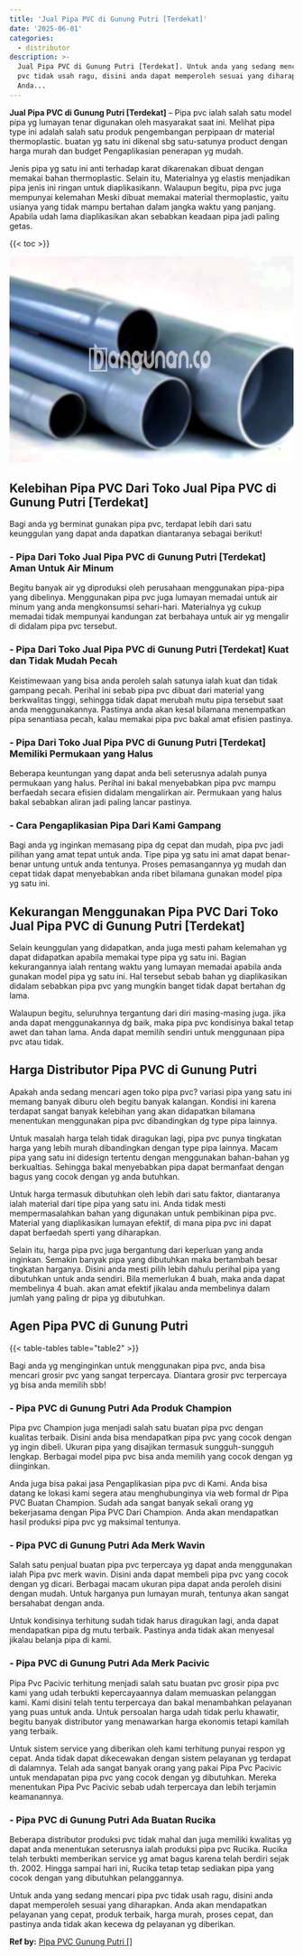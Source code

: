 ```yaml
---
title: 'Jual Pipa PVC di Gunung Putri [Terdekat]'
date: '2025-06-01'
categories:
  - distributor
description: >-
  Jual Pipa PVC di Gunung Putri [Terdekat]. Untuk anda yang sedang mencari pipa
  pvc tidak usah ragu, disini anda dapat memperoleh sesuai yang diharapkan.
  Anda...
---
```


**Jual Pipa PVC di Gunung Putri \[Terdekat\]** – Pipa pvc ialah salah satu model pipa yg lumayan tenar digunakan oleh masyarakat saat ini. Melihat pipa type ini adalah salah satu produk pengembangan perpipaan dr material thermoplastic. buatan yg satu ini dikenal sbg satu-satunya product dengan harga murah dan budget Pengaplikasian penerapan yg mudah.

Jenis pipa yg satu ini anti terhadap karat dikarenakan dibuat dengan memakai bahan thermoplastic. Selain itu, Materialnya yg elastis menjadikan pipa jenis ini ringan untuk diaplikasikann. Walaupun begitu, pipa pvc juga mempunyai kelemahan Meski dibuat memakai material thermoplastic, yaitu usianya yang tidak mampu bertahan dalam jangka waktu yang panjang. Apabila udah lama diaplikasikan akan sebabkan keadaan pipa jadi paling getas.

{{< toc >}}

![Jual Pipa PVC di Gunung Putri [Terdekat]](/images/jaul-pipa-pvc-60.png)

## Kelebihan Pipa PVC Dari Toko Jual Pipa PVC di Gunung Putri \[Terdekat\]

Bagi anda yg berminat gunakan pipa pvc, terdapat lebih dari satu keunggulan yang dapat anda dapatkan diantaranya sebagai berikut!

### \- Pipa Dari Toko Jual Pipa PVC di Gunung Putri \[Terdekat\] Aman Untuk Air Minum

Begitu banyak air yg diproduksi oleh perusahaan menggunakan pipa-pipa yang dibelinya. Menggunakan pipa pvc juga lumayan memadai untuk air minum yang anda mengkonsumsi sehari-hari. Materialnya yg cukup memadai tidak mempunyai kandungan zat berbahaya untuk air yg mengalir di didalam pipa pvc tersebut.

### \- Pipa Dari Toko Jual Pipa PVC di Gunung Putri \[Terdekat\] Kuat dan Tidak Mudah Pecah

Keistimewaan yang bisa anda peroleh salah satunya ialah kuat dan tidak gampang pecah. Perihal ini sebab pipa pvc dibuat dari material yang berkwalitas tinggi, sehingga tidak dapat merubah mutu pipa tersebut saat anda menggunakannya. Pastinya anda akan kesal bilamana menempatkan pipa senantiasa pecah, kalau memakai pipa pvc bakal amat efisien pastinya.

### \- Pipa Dari Toko Jual Pipa PVC di Gunung Putri \[Terdekat\] Memiliki Permukaan yang Halus

Beberapa keuntungan yang dapat anda beli seterusnya adalah punya permukaan yang halus. Perihal ini bakal menyebabkan pipa pvc mampu berfaedah secara efisien didalam mengalirkan air. Permukaan yang halus bakal sebabkan aliran jadi paling lancar pastinya.

### \- Cara Pengaplikasian Pipa Dari Kami Gampang

Bagi anda yg inginkan memasang pipa dg cepat dan mudah, pipa pvc jadi pilihan yang amat tepat untuk anda. Tipe pipa yg satu ini amat dapat benar-benar untung untuk anda tentunya. Proses pemasangannya yg mudah dan cepat tidak dapat menyebabkan anda ribet bilamana gunakan model pipa yg satu ini.

## Kekurangan Menggunakan Pipa PVC Dari Toko Jual Pipa PVC di Gunung Putri \[Terdekat\]

Selain keunggulan yang didapatkan, anda juga mesti paham kelemahan yg dapat didapatkan apabila memakai type pipa yg satu ini. Bagian kekurangannya ialah rentang waktu yang lumayan memadai apabila anda gunakan model pipa yg satu ini. Hal tersebut sebab bahan yg diaplikasikan didalam sebabkan pipa pvc yang mungkin banget tidak dapat bertahan dg lama.

Walaupun begitu, seluruhnya tergantung dari diri masing-masing juga. jika anda dapat menggunakannya dg baik, maka pipa pvc kondisinya bakal tetap awet dan tahan lama. Anda dapat memilih sendiri untuk menggunaan pipa pvc atau tidak.

## Harga Distributor Pipa PVC di Gunung Putri

Apakah anda sedang mencari agen toko pipa pvc? variasi pipa yang satu ini memang banyak diburu oleh begitu banyak kalangan. Kondisi ini karena terdapat sangat banyak kelebihan yang akan didapatkan bilamana menentukan menggunakan pipa pvc dibandingkan dg type pipa lainnya.

Untuk masalah harga telah tidak diragukan lagi, pipa pvc punya tingkatan harga yang lebih murah dibandingkan dengan type pipa lainnya. Macam pipa yang satu ini didesign tertentu dengan menggunakan bahan-bahan yg berkualtias. Sehingga bakal menyebabkan pipa dapat bermanfaat dengan bagus yang cocok dengan yg anda butuhkan.

Untuk harga termasuk dibutuhkan oleh lebih dari satu faktor, diantaranya ialah material dari tipe pipa yang satu ini. Anda tidak mesti mempermasalahkan bahan yang digunakan untuk pembikinan pipa pvc. Material yang diaplikasikan lumayan efektif, di mana pipa pvc ini dapat dapat berfaedah sperti yang diharapkan.

Selain itu, harga pipa pvc juga bergantung dari keperluan yang anda inginkan. Semakin banyak pipa yang dibutuhkan maka bertambah besar tingkatan harganya. Disini anda mesti pilih lebih dahulu perihal pipa yang dibutuhkan untuk anda sendiri. Bila memerlukan 4 buah, maka anda dapat membelinya 4 buah. akan amat efektif jikalau anda membelinya dalam jumlah yang paling dr pipa yg dibutuhkan.

## Agen Pipa PVC di Gunung Putri

{{< table-tables table="table2" >}}

Bagi anda yg menginginkan untuk menggunakan pipa pvc, anda bisa mencari grosir pvc yang sangat terpercaya. Diantara grosir pvc terpercaya yg bisa anda memilih sbb!

### \- Pipa PVC di Gunung Putri Ada Produk Champion

Pipa pvc Champion juga menjadi salah satu buatan pipa pvc dengan kualitas terbaik. Disini anda bisa mendapatkan pipa pvc yang cocok dengan yg ingin dibeli. Ukuran pipa yang disajikan termasuk sungguh-sungguh lengkap. Berbagai model pipa pvc bisa anda memilih yang cocok dengan yg diinginkan.

Anda juga bisa pakai jasa Pengaplikasian pipa pvc di Kami. Anda bisa datang ke lokasi kami segera atau menghubunginya via web formal dr Pipa PVC Buatan Champion. Sudah ada sangat banyak sekali orang yg bekerjasama dengan Pipa PVC Dari Champion. Anda akan mendapatkan hasil produksi pipa pvc yg maksimal tentunya.

### \- Pipa PVC di Gunung Putri Ada Merk Wavin

Salah satu penjual buatan pipa pvc terpercaya yg dapat anda menggunakan ialah Pipa pvc merk wavin. Disini anda dapat membeli pipa pvc yang cocok dengan yg dicari. Berbagai macam ukuran pipa dapat anda peroleh disini dengan mudah. Untuk harganya pun lumayan murah, tentunya akan sangat bersahabat dengan anda.

Untuk kondisinya terhitung sudah tidak harus diragukan lagi, anda dapat mendapatkan pipa dg mutu terbaik. Pastinya anda tidak akan menyesal jikalau belanja pipa di kami.

### \- Pipa PVC di Gunung Putri Ada Merk Pacivic

Pipa Pvc Pacivic terhitung menjadi salah satu buatan pvc grosir pipa pvc kami yang udah terbukti kepercayaannya dalam memuaskan pelanggan kami. Kami disini telah tentu terpercaya dan bakal menambahkan pelayanan yang puas untuk anda. Untuk persoalan harga udah tidak perlu khawatir, begitu banyak distributor yang menawarkan harga ekonomis tetapi kamilah yang terbaik.

Untuk sistem service yang diberikan oleh kami terhitung punyai respon yg cepat. Anda tidak dapat dikecewakan dengan sistem pelayanan yg terdapat di dalamnya. Telah ada sangat banyak orang yang pakai Pipa Pvc Pacivic untuk mendapatan pipa pvc yang cocok dengan yg dibutuhkan. Mereka menentukan Pipa Pvc Pacivic sebab udah terpercaya dan lebih terjamin keamanannya.

### \- Pipa PVC di Gunung Putri Ada Buatan Rucika

Beberapa distributor produksi pvc tidak mahal dan juga memiliki kwalitas yg dapat anda menentukan seterusnya ialah produksi pipa pvc Rucika. Rucika telah terbukti memberikan service yg amat bagus karena telah berdiri sejak th. 2002. Hingga sampai hari ini, Rucika tetap tetap sediakan pipa yang cocok dengan yang dibutuhkan pelanggannya.

Untuk anda yang sedang mencari pipa pvc tidak usah ragu, disini anda dapat memperoleh sesuai yang diharapkan. Anda akan mendapatkan pelayanan yang cepat, produk terbaik, harga murah, proses cepat, dan pastinya anda tidak akan kecewa dg pelayanan yg diberikan.

**Ref by:** [Pipa PVC Gunung Putri []](https://id.wikipedia.org/wiki/Pipa)
